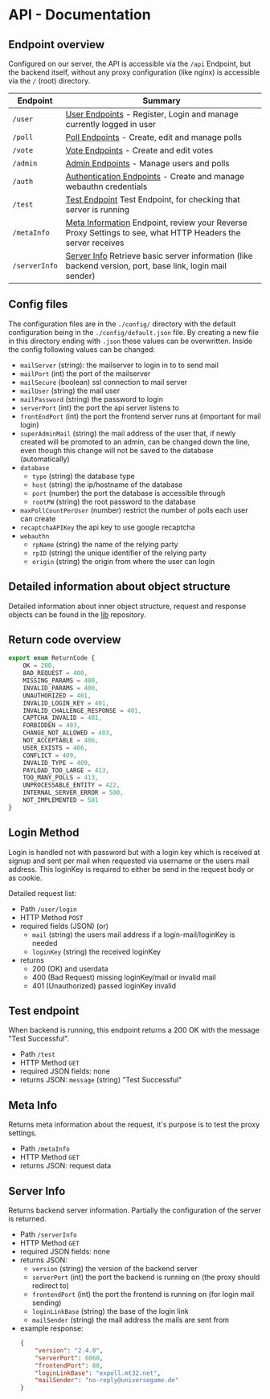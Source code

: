 # API - Documentation

## Endpoint overview

Configured on our server, the API is accessible via the `/api` Endpoint, but the backend itself, without any proxy configuration (like nginx) is accessible via the `/` (root) directory.

| Endpoint      | Summary                                                                                                                   |
| ------------- | ------------------------------------------------------------------------------------------------------------------------- |
| `/user`       | [User Endpoints](./User_API.md) - Register, Login and manage currently logged in user                                     |
| `/poll`       | [Poll Endpoints](./Poll_API.md) - Create, edit and manage polls                                                           |
| `/vote`       | [Vote Endpoints](./Voting_API.md) - Create and edit votes                                                                 |
| `/admin`      | [Admin Endpoints](./Admin_API.md) - Manage users and polls                                                                |
| `/auth`       | [Authentication Endpoints](./Authentication_API.md) - Create and manage webauthn credentials                              |
| `/test`       | [Test Endpoint](#test-endpoint) Test Endpoint, for checking that server is running                                        |
| `/metaInfo`   | [Meta Information](#meta-info) Endpoint, review your Reverse Proxy Settings to see, what HTTP Headers the server receives |
| `/serverInfo` | [Server Info](#server-info) Retrieve basic server information (like backend version, port, base link, login mail sender)  |

## Config files

The configuration files are in the `./config/` directory with the default configuration being in the `./config/default.json` file. By creating a new file in this directory ending with `.json` these values can be overwritten.
Inside the config following values can be changed:

-   `mailServer` (string): the mailserver to login in to to send mail
-   `mailPort` (int) the port of the mailserver
-   `mailSecure` (boolean) ssl connection to mail server
-   `mailUser` (string) the mail user
-   `mailPassword` (string) the password to login
-   `serverPort` (int) the port the api server listens to
-   `frontEndPort` (int) the port the frontend server runs at (important for mail login)
-   `superAdminMail` (string) the mail address of the user that, if newly created will be promoted to an admin, can be changed down the line, even though this change will not be saved to the database (automatically)
-   `database`
    -   `type` (string) the database type
    -   `host` (string) the ip/hostname of the database
    -   `port` (number) the port the database is accessible through
    -   `rootPW` (string) the root password to the database
-   `maxPollCountPerUser` (number) restrict the number of polls each user can create
-   `recaptchaAPIKey` the api key to use google recaptcha
-   `webauthn`
    -   `rpName` (string) the name of the relying party
    -   `rpID` (string) the unique identifier of the relying party
    -   `origin` (string) the origin from where the user can login

## Detailed information about object structure

Detailed information about inner object structure, request and response objects can be found in the [lib](https://git.mt32.net/mt32/expoll_lib) repository.

## Return code overview

```ts
export enum ReturnCode {
    OK = 200,
    BAD_REQUEST = 400,
    MISSING_PARAMS = 400,
    INVALID_PARAMS = 400,
    UNAUTHORIZED = 401,
    INVALID_LOGIN_KEY = 401,
    INVALID_CHALLENGE_RESPONSE = 401,
    CAPTCHA_INVALID = 401,
    FORBIDDEN = 403,
    CHANGE_NOT_ALLOWED = 403,
    NOT_ACCEPTABLE = 406,
    USER_EXISTS = 406,
    CONFLICT = 409,
    INVALID_TYPE = 409,
    PAYLOAD_TOO_LARGE = 413,
    TOO_MANY_POLLS = 413,
    UNPROCESSABLE_ENTITY = 422,
    INTERNAL_SERVER_ERROR = 500,
    NOT_IMPLEMENTED = 501
}
```

## Login Method

Login is handled not with password but with a login key which is received at signup and sent per mail when requested via username or the users mail address.
This loginKey is required to either be send in the request body or as cookie.

Detailed request list:

-   Path `/user/login`
-   HTTP Method `POST`
-   required fields (JSON) (or)
    -   `mail` (string) the users mail address if a login-mail/loginKey is needed
    -   `loginKey` (string) the received loginKey
-   returns
    -   200 (OK) and userdata
    -   400 (Bad Request) missing loginKey/mail or invalid mail
    -   401 (Unauthorized) passed loginKey invalid

## Test endpoint

When backend is running, this endpoint returns a 200 OK with the message "Test Successful".

-   Path `/test`
-   HTTP Method `GET`
-   required JSON fields: none
-   returns JSON: `message` (string) "Test Successful"

## Meta Info

Returns meta information about the request, it's purpose is to test the proxy settings.

-   Path `/metaInfo`
-   HTTP Method `GET`
-   returns JSON: request data

## Server Info

Returns backend server information. Partially the configuration of the server is returned.

-   Path `/serverInfo`
-   HTTP Method `GET`
-   required JSON fields: none
-   returns JSON:
    -   `version` (string) the version of the backend server
    -   `serverPort` (int) the port the backend is running on (the proxy should redirect to)
    -   `frontendPort` (int) the port the frontend is running on (for login mail sending)
    -   `loginLinkBase` (string) the base of the login link
    -   `mailSender` (string) the mail address the mails are sent from
-   example response:
    ```json
    {
        "version": "2.4.0",
        "serverPort": 6060,
        "frontendPort": 80,
        "loginLinkBase": "expoll.mt32.net",
        "mailSender": "no-reply@universegame.de"
    }
    ```
